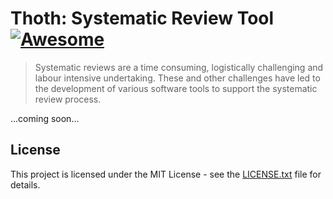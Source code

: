 # Thoth: Systematic Review Tool [![Awesome](https://cdn.rawgit.com/sindresorhus/awesome/d7305f38d29fed78fa85652e3a63e154dd8e8829/media/badge.svg)](https://github.com/ProjetoESE/Thoth)
> Systematic reviews are a time consuming, logistically challenging and labour intensive undertaking. These and other challenges have led to the development of various software tools to support the systematic review process. 

...coming soon...

## License

This project is licensed under the MIT License - see the [LICENSE.txt](license.txt) file for details.
